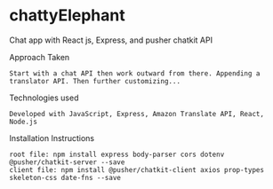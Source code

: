 # chattyElephant
Chat app with React js, Express, and pusher chatkit API
    
Approach Taken

    Start with a chat API then work outward from there. Appending a translator API. Then further customizing...

Technologies used

    Developed with JavaScript, Express, Amazon Translate API, React, Node.js

Installation Instructions

    root file: npm install express body-parser cors dotenv @pusher/chatkit-server --save 
    client file: npm install @pusher/chatkit-client axios prop-types skeleton-css date-fns --save 
